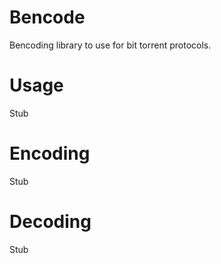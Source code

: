# Bencode

Bencoding library to use for bit torrent protocols.

# Usage

Stub

# Encoding

Stub

# Decoding 

Stub